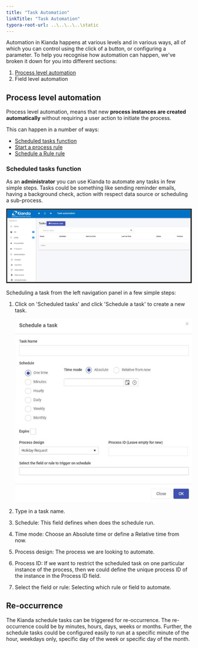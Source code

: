 ```yaml
---
title: "Task Automation"
linkTitle: "Task Automation"
typora-root-url: ..\..\..\..\static
---
```


Automation in Kianda happens at various levels and in various ways, all of which you can control using the click of a button, or configuring a parameter. To help you recognise how automation can happen, we've broken it down for you into different sections:

1. [Process level automation](#process-level-automation)
2. Field level automation

## Process level automation

Process level automation, means that new **process instances are created automatically** without requiring a user action to initiate the process.

This can happen in a number of ways:

- [Scheduled tasks function](#scheduled-tasks-function)
- [Start a process rule](/platform/rules/workflow/start-a-process/)
- [Schedule a Rule rule](/platform/rules/workflow/schedule-a-rule/)

### Scheduled tasks function

As an **administrator** you can use Kianda to automate any tasks in few simple steps. Tasks could be something like sending reminder emails, having a background check, action with respect data source or scheduling a sub-process. 

![Scheduled tasks list](/images/kianda-schedule-tasks.JPG)

Scheduling a task from the left navigation panel in a few simple steps:

1. Click on 'Scheduled tasks' and click 'Schedule a task' to create a new task.

   ![Scheduled task settings](/images/kianda-schedule-new-task.JPG)

2. Type in a task name.

3. Schedule: This field defines when does the schedule run.

4. Time mode: Choose an Absolute time or define a Relative time from now.

5. Process design: The process we are looking to automate.

6. Process ID: If we want to restrict the scheduled task on one particular instance of the process, then we could define the unique process ID of the instance in the Process ID field.

7. Select the field or rule: Selecting which rule or field to automate.

## Re-occurrence

The Kianda schedule tasks can be triggered for re-occurrence. The re-occurrence could be by minutes, hours, days, weeks or months. Further, the schedule tasks could be configured easily to run at a specific minute of the hour, weekdays only, specific day of the week or specific day of the month.



